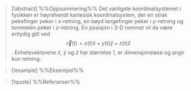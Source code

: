 
> [!abstract] %%Oppsummering%%
>  Det vanligste koordinatsystemet i fysikken er høyrehendt kartesisk koordinatsystem, der en strak pekefinger peker i $x$-retning, en bøyd langefinger peker i $y$-retning og tommelen peker i $z$-retning. En posisjon i 3-D rommet vil da være entydig gitt ved $$\vec{r}(t)=x(t)\hat{x}+y(t)\hat{y}+z(t)\hat{z}$$. Enhetsvektorene $\hat{x}$, $\hat{y}$ og $\hat{z}$ har størrelse $1$, er dimensjonsløse og angir kun retning.


> [!example] %%Eksempel%%
> 


> [!quote] %%Referanser%%
> 


